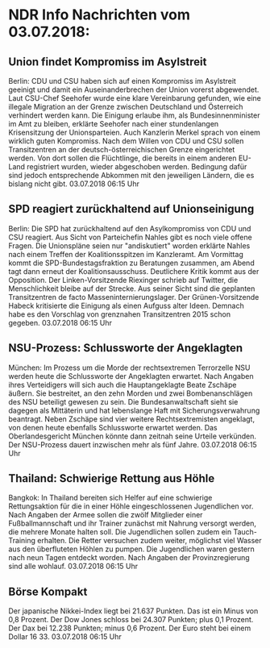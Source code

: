 # NDR Info Nachrichten vom 03.07.2018:


## Union findet Kompromiss im Asylstreit
Berlin:	CDU und CSU haben sich auf einen Kompromiss im Asylstreit geeinigt und damit ein Auseinanderbrechen der Union vorerst abgewendet. Laut CSU-Chef Seehofer wurde eine klare Vereinbarung gefunden, wie eine illegale Migration an der Grenze zwischen Deutschland und Österreich verhindert werden kann. Die Einigung erlaube ihm, als Bundesinnenminister im Amt zu bleiben, erklärte Seehofer nach einer stundenlangen Krisensitzung der Unionsparteien. Auch Kanzlerin Merkel sprach von einem wirklich guten Kompromiss. Nach dem Willen von CDU und CSU sollen Transitzentren an der deutsch-österreichischen Grenze eingerichtet werden. Von dort sollen die Flüchtlinge, die bereits in einem anderen EU-Land registriert wurden, wieder abgeschoben werden. Bedingung dafür sind jedoch entsprechende Abkommen mit den jeweiligen Ländern, die es bislang nicht gibt. 03.07.2018 06:15 Uhr 

## SPD reagiert zurückhaltend auf Unionseinigung
Berlin: Die SPD hat zurückhaltend auf den Asylkompromiss von CDU und CSU reagiert. Aus Sicht von Parteichefin Nahles gibt es noch viele offene Fragen. Die Unionspläne seien nur "andiskutiert" worden erklärte Nahles nach einem Treffen der Koalitionsspitzen im Kanzleramt. Am Vormittag kommt die SPD-Bundestagsfraktion zu Beratungen zusammen, am Abend tagt dann erneut der Koalitionsausschuss. Deutlichere Kritik kommt aus der Opposition. Der Linken-Vorsitzende Riexinger schrieb auf Twitter, die Menschlichkeit bleibe auf der Strecke. Aus seiner Sicht sind die geplanten Transitzentren de facto Masseninternierungslager. Der Grünen-Vorsitzende Habeck kritisierte die Einigung als einen Aufguss alter Ideen. Demnach habe es den Vorschlag von grenznahen Transitzentren 2015 schon gegeben. 03.07.2018 06:15 Uhr 

## NSU-Prozess: Schlussworte der Angeklagten
München: Im Prozess um die Morde der rechtsextremen Terrorzelle NSU werden heute die Schlussworte der Angeklagten erwartet. Nach Angaben ihres Verteidigers will sich auch die Hauptangeklagte Beate Zschäpe äußern. Sie bestreitet, an den zehn Morden und zwei Bombenanschlägen des NSU beteiligt gewesen zu sein. Die Bundesanwaltschaft sieht sie dagegen als Mittäterin und hat lebenslange Haft mit Sicherungsverwahrung beantragt. Neben Zschäpe sind vier weitere Rechtsextremisten angeklagt, von denen heute ebenfalls Schlussworte erwartet werden. Das Oberlandesgericht München könnte dann zeitnah seine Urteile verkünden. Der NSU-Prozess dauert inzwischen mehr als fünf Jahre. 03.07.2018 06:15 Uhr 

## Thailand: Schwierige Rettung aus Höhle
Bangkok: In Thailand bereiten sich Helfer auf eine schwierige Rettungsaktion für die in einer Höhle eingeschlossenen Jugendlichen vor. Nach Angaben der Armee sollen die zwölf Mitglieder einer Fußballmannschaft und ihr Trainer zunächst mit Nahrung versorgt werden, die mehrere Monate halten soll. Die Jugendlichen sollen zudem ein Tauch-Training erhalten. Die Retter versuchen zudem weiter, möglichst viel Wasser aus den überfluteten Höhlen zu pumpen. Die Jugendlichen waren gestern nach neun Tagen entdeckt worden. Nach Angaben der Provinzregierung sind alle wohlauf. 03.07.2018 06:15 Uhr 

## Börse Kompakt
Der japanische Nikkei-Index liegt bei 21.637 Punkten. Das ist ein Minus von 0,8 Prozent. Der Dow Jones schloss bei 24.307 Punkten; plus 0,1 Prozent. Der Dax bei 12.238 Punkten; minus 0,6 Prozent. Der Euro steht bei einem Dollar 16 33. 03.07.2018 06:15 Uhr 
